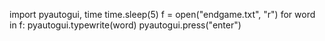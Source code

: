 
import pyautogui, time
time.sleep(5)
f = open("endgame.txt", "r")
for word in f:
    pyautogui.typewrite(word)
    pyautogui.press("enter")    
